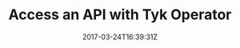 ---
date: 2017-03-24T16:39:31Z
title: Access an API with Tyk Operator
weight: 16
menu:
    main:
        parent: "Tyk Operator"
---
